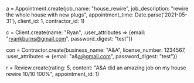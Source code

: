 a = Appointment.create(job_name: "house_rewire", job_description: "rewire the whole house with new plugs", appointment_time: Date.parse('2021-05-31'), client_id: 1, contractor_id: 1)

c = Client.create(name: "Ryan", :user_attributes => {email: "ryankburns@gmail.com", password_digest: "test"})

con = Contractor.create(business_name: "A&A", license_number: 1234567, :user_attributes => {email: "a&a@gmail.com", password_digest: "test"})

r = Review.create(rating: 5, content: "A&A did an amazing job on my house rewire 10/10 100%", appointment_id: 1)
